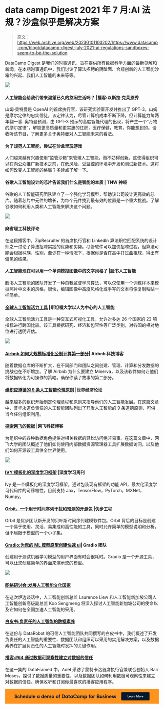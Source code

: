 # data camp Digest 2021 年 7 月:AI 法规？沙盒似乎是解决方案

> 原文：<https://web.archive.org/web/20230101103202/https://www.datacamp.com/blog/datacamp-digest-july-2021-ai-regulations-sandboxes-seem-to-be-the-solution>

DataCamp Digest 是我们的时事通讯，旨在提供所有数据科学方面的最新见解和新闻。在本期时事通讯中，我们讨论了算法招聘的阴暗面、合规创新的人工智能沙箱的兴起、我们人工智能的未来等等。

[![](img/192e25a034472e55ebf242e93a37275a.png)](https://web.archive.org/web/20220808013405/https://www.datacamp.com/groups/business)

#### 人工智能会给我们带来渴望已久的悠闲生活吗？ |播客:以斯拉·克莱恩秀

山姆·奥特曼是 OpenAI 的首席执行官，该研究实验室开发并推出了 GPT-3。山姆是摩尔定律的忠实信徒，该定律认为，尽管计算机成本不断下降，但计算能力每两年翻一番..奥特曼预测，由 GPT-3 预示的高度智能代理的出现，将产生一个“万物的摩尔定律”，解锁更高质量和更实惠的住房，医疗保健，教育，你能想到的。请收听该节目，了解更多关于奥特曼对人工智能未来的看法。

#### 为了规范人工智能，尝试在沙盒里玩游戏

人们越来越有兴趣使用“监管沙箱”来管理人工智能，而不妨碍创新。这使得组织可以在向公众推广新技术之前，在低风险、受监控的环境中开发和测试新技术。这将如何改变人工智能的格局？多读点了解一下。

#### 谷歌人工智能设计的芯片告诉我们什么是智能的本质 | TNW 神经

谷歌的人工智能研究团队建立了一个强化学习模型，帮助该公司设计更高效的芯片。随着芯片中元件的增长，为每个元件找到最有效的位置是一个重大挑战。了解谷歌如何利用人类和人工智能来解决这个问题。

[![](img/db1967051aceb92eff1d3510adcd68de.png)](https://web.archive.org/web/20220808013405/https://www.datacamp.com/groups/business)

#### 麻省理工科技评论

在这段播客中，ZipRecruiter 的首席执行官和 LinkedIn 算法职位匹配系统的设计师之一讨论了算法招聘实践的优势和劣势。尽管软件可以加快招聘过程，但算法可能会根据种族、性别，至少在一种情况下，根据你是否在高中打过曲棍球，得出有偏见的结果。

#### 人工智能现在可以用一个单词模拟图像中的文字风格了 |脸书人工智能

脸书人工智能的团队开发了一种自我监督学习算法，可以仅使用一个训练样本来模拟照片中文本的风格。很快，编辑图像中高度风格化或手写的文本将像复制粘贴一样简单。

#### [全球人工智能活力工具](https://web.archive.org/web/20220808013405/https://aiindex.stanford.edu/vibrancy/) |斯坦福大学以人为中心的人工智能

全球人工智能活力工具是一种交互式可视化工具，允许对多达 26 个国家的 22 项指标进行跨国比较。该工具根据研究、经济和包容性等广泛类别，对各国的相对地位进行透明评估。

[![](img/a7f71c299108890609997e35c786e9a7.png)](https://web.archive.org/web/20220808013405/https://www.datacamp.com/groups/business)

#### [Airbnb 如何大规模标准化公制计算第一部分](https://web.archive.org/web/20220808013405/https://medium.com/airbnb-engineering/how-airbnb-achieved-metric-consistency-at-scale-f23cc53dea70)| Airbnb 科技博客

随着数据仓库的不断扩大，在不同部门和团队之间创建、管理、计算和分发数据的挑战也在不断增加。了解 Airbnb 为什么要建立 Minerva，以及该软件如何让他们将数据转化为可操作的策略。确保你读了故事的第二部分。

#### [组织应遵循的 9 条人工智能伦理原则](https://web.archive.org/web/20220808013405/https://www.weforum.org/agenda/2021/06/ethical-principles-for-ai) |世界经济论坛

越来越多的组织开始制定伦理章程和原则来指导他们的人工智能发展。在这篇文章中，普华永道负责任的人工智能团队列出了开发人工智能的 9 条道德原则，可供当今任何组织利用。

#### [探索网飞的数据](https://web.archive.org/web/20220808013405/https://netflixtechblog.com/exploring-data-netflix-9d87e20072e3) |网飞科技博客

为组织中的各种数据角色提供对相关数据的轻松访问绝非易事。在这篇文章中，网飞大学的团队概述了他们如何使用内部数据资源管理器工具扩展数据访问，以及他们如何开源该工具供全世界使用。

[![](img/fb43fb6035f74e7ea8b254f64ba14406.png)](https://web.archive.org/web/20220808013405/https://www.datacamp.com/groups/business)

#### [IVY:模板化的深度学习框架](https://web.archive.org/web/20220808013405/https://ivy-dl.org/) |深度学习周刊

Ivy 是一个模板化的深度学习框架，通过包装现有框架的功能 API，最大化深度学习代码库的可移植性。目前支持 Jax，TensorFlow，PyTorch，MXNet，Numpy。

#### [Orbit，一个用于时间序列干扰和预测的开源包](https://web.archive.org/web/20220808013405/https://eng.uber.com/orbit/) |优步工程

Orbit 是优步团队新开发的贝叶斯时间序列建模软件包。Orbit 背后的目标是创建一个易于使用、灵活、易集成和高性能的工具，同时允许简单的模型说明和分析，但不局限于模型的一个小子集。

#### [Gradio:为您的 ML 模型原型创建快速 ui](https://web.archive.org/web/20220808013405/https://www.gradio.app/)| Gradio 团队

创建用于测试机器学习模型的用户界面有时会很耗时。Gradio 是一个开源工具，可以让您创建简单的界面来演示您的模型。

[![](img/9df2a452d885686b2c7f05732f3f71f2.png)](https://web.archive.org/web/20220808013405/https://www.datacamp.com/groups/business)

#### [网络研讨会:发展人工智能文化国家](https://web.archive.org/web/20220808013405/https://www.datacamp.com/resources/webinars/developing-an-ai-literate-nation)

在这次炉边谈话中，人工智能创新总监 Laurence Liew 和人工智能新加坡公司人工智能创新高级副总监 Koo Sengmeng 将深入探讨人工智能新加坡公司的使命以及它如何在全国加速人工智能的采用。

#### [白皮书:负责任的人工智能的数据素养](https://web.archive.org/web/20220808013405/https://www.datacamp.com/resources/whitepapers/data-literacy-for-responsible-ai)

在这份与 DataRobot 的可信人工智能团队共同撰写的白皮书中，我们概述了开发负责任的人工智能的重要性、数据团队和组织可以采用的实用解决方案，以及数据素养在扩展负责任的人工智能时发挥的关键作用。

#### [播客:#64 通过数据可观察性建立对数据的信任](https://web.archive.org/web/20220808013405/https://www.datacamp.com/community/podcast/creating-trust-in-data-with-data-observability)

在这一集的 DataFramed 中，Adel 采访了蒙特卡洛首席执行官兼联合创始人 Barr Moses，探讨了数据质量的重要性，以及数据团队如何利用数据可观察性来建立对数据的信任。确保收听和订阅你最喜欢的播客应用程序。

[![](img/846d6bb250fe542d4aa777f3e0c603a0.png)](https://web.archive.org/web/20220808013405/https://www.datacamp.com/business/demo)